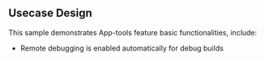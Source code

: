 ## Usecase Design

This sample demonstrates App-tools feature basic functionalities, include:

* Remote debugging is enabled automatically for debug builds

